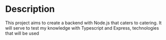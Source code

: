 # Description
<span>
This project aims to create a backend with Node.js that caters to catering. It will serve to test my knowledge with Typescript and Express, technologies that will be used
</span>